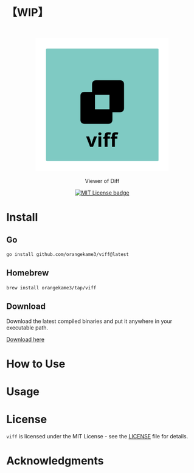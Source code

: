 # 【WIP】

<br>
<p align="center">
<img src="img/viff.png" alt="Viewer of Diff" height="350" width="350"/>
</p>

<p align="center">
Viewer of Diff
</p>

<p align="center">
<a href="https://opensource.org/licenses/MIT">
<img src="https://img.shields.io/badge/License-MIT-yellow.svg" alt="MIT License badge">
</a>



# Install

## Go

```shell
go install github.com/orangekame3/viff@latest
```

## Homebrew

```shell
brew install orangekame3/tap/viff
```

## Download

Download the latest compiled binaries and put it anywhere in your executable path.

[Download here](https://github.com/orangekame3/viff/releases)

# How to Use

# Usage

# License

`viff` is licensed under the MIT License - see the [LICENSE](./LICENSE) file for details.

# Acknowledgments
